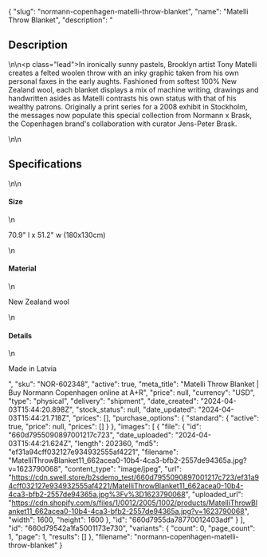 {
  "slug": "normann-copenhagen-matelli-throw-blanket",
  "name": "Matelli Throw Blanket",
  "description": "<h2>Description</h2>\n<!-- split -->\n<p class=\"lead\">In ironically sunny pastels, Brooklyn artist Tony Matelli creates a felted woolen throw with an inky graphic taken from his own personal faxes in the early aughts. Fashioned from softest 100% New Zealand wool, each blanket displays a mix of machine writing, drawings and handwritten asides as Matelli contrasts his own status with that of his wealthy patrons. Originally a print series for a 2008 exhibit in Stockholm, the messages now populate this special collection from Normann x Brask, the Copenhagen brand's collaboration with curator Jens-Peter Brask.</p>\n<!-- split -->\n<h2>Specifications</h2>\n<!-- split -->\n<h4>Size</h4>\n<p>70.9\" l x 51.2\" w (180x130cm)</p>\n<h4>Material</h4>\n<p>New Zealand wool</p>\n<h4>Details</h4>\n<p>Made in Latvia</p>",
  "sku": "NOR-602348",
  "active": true,
  "meta_title": "Matelli Throw Blanket | Buy Normann Copenhagen online at A+R",
  "price": null,
  "currency": "USD",
  "type": "physical",
  "delivery": "shipment",
  "date_created": "2024-04-03T15:44:20.898Z",
  "stock_status": null,
  "date_updated": "2024-04-03T15:44:21.718Z",
  "prices": [],
  "purchase_options": {
    "standard": {
      "active": true,
      "price": null,
      "prices": []
    }
  },
  "images": [
    {
      "file": {
        "id": "660d7955090897001217c723",
        "date_uploaded": "2024-04-03T15:44:21.624Z",
        "length": 202360,
        "md5": "ef31a94cff032127e934932555af4221",
        "filename": "MatelliThrowBlanket11_662acea0-10b4-4ca3-bfb2-2557de94365a.jpg?v=1623790068",
        "content_type": "image/jpeg",
        "url": "https://cdn.swell.store/b2sdemo_test/660d7955090897001217c723/ef31a94cff032127e934932555af4221/MatelliThrowBlanket11_662acea0-10b4-4ca3-bfb2-2557de94365a.jpg%3Fv%3D1623790068",
        "uploaded_url": "https://cdn.shopify.com/s/files/1/0012/2005/1002/products/MatelliThrowBlanket11_662acea0-10b4-4ca3-bfb2-2557de94365a.jpg?v=1623790068",
        "width": 1600,
        "height": 1600
      },
      "id": "660d7955da78770012403adf"
    }
  ],
  "id": "660d79542a1fa5001173e730",
  "variants": {
    "count": 0,
    "page_count": 1,
    "page": 1,
    "results": []
  },
  "filename": "normann-copenhagen-matelli-throw-blanket"
}